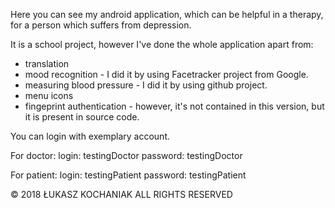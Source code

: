 Here you can see my android application, which can be helpful in a therapy, for a person which suffers from depression.

It is a school project, however I've done the whole application apart from:
- translation
- mood recognition - I did it by using Facetracker project from Google.
- measuring blood pressure - I did it by using github project.
- menu icons
- fingeprint authentication - however, it's not contained in this version, but it is present in source code.

You can login with exemplary account.

For doctor:
login: testingDoctor
password: testingDoctor

For patient:
login: testingPatient
password: testingPatient

© 2018 ŁUKASZ KOCHANIAK ALL RIGHTS RESERVED

